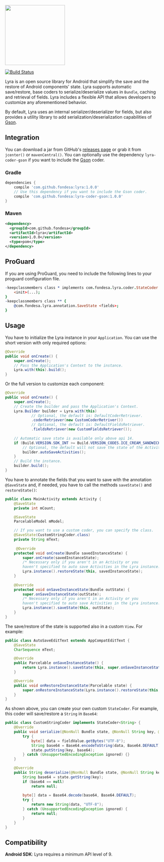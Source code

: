 <img src="https://raw.githubusercontent.com/Fondesa/Lyra/master/images/lyra_logo.png" height="196">

[![Build Status](https://travis-ci.org/Fondesa/Lyra.svg?branch=master)](https://travis-ci.org/Fondesa/Lyra)

Lyra is an open source library for Android that simplify the save and the restore of Android components' state.
Lyra supports automatic save/restore, base coders to serialize/deserialize values in `Bundle`, caching and retrieval of fields. Lyra includes a flexible API that allows developers to customize any aforementioned behavior.

By default, Lyra uses an internal serializer/deserializer for fields, but also provides a utility library to add serialization/deserialization capabilities of [Gson][1].

Integration
------

You can download a jar from GitHub's [releases page][2] or grab it from ```jcenter()``` or ```mavenCentral()```.
You can optionally use the dependency `lyra-coder-gson` if you want to include the [Gson][1] coder.

### Gradle ###

```gradle
dependencies {
    compile 'com.github.fondesa:lyra:1.0.0'
    // Use this dependency if you want to include the Gson coder.
    compile 'com.github.fondesa:lyra-coder-gson:1.0.0'
}
```

### Maven ###

```xml
<dependency>
  <groupId>com.github.fondesa</groupId>
  <artifactId>lyra</artifactId>
  <version>1.0.0</version>
  <type>pom</type>
</dependency>
```

ProGuard
--------

If you are using ProGuard, you need to include the following lines to your proguard configuration file.

```pro
-keepclassmembers class * implements com.fondesa.lyra.coder.StateCoder {
    <init>(...);
}
-keepclassmembers class ** {
    @com.fondesa.lyra.annotation.SaveState <fields>;
}
```

Usage
------

You have to initialize the Lyra instance in your `Application`.
You can use the short version with only required options:

```java
@Override
public void onCreate() {
    super.onCreate();
    // Pass the Application's Context to the instance.
    Lyra.with(this).build();
}
```

Or the full version to customize each component:

```java
@Override
public void onCreate() {
    super.onCreate();
    // Create the builder and pass the Application's Context.
    Lyra.Builder builder = Lyra.with(this)
            // Optional, the default is: DefaultCoderRetriever.
            .coderRetriever(new CustomCoderRetriver())
            // Optional, the default is: DefaultFieldsRetriever.
            .fieldsRetriever(new CustomFieldsRetriever());
    
    // Automatic save state is available only above api 14.
    if (Build.VERSION.SDK_INT >= Build.VERSION_CODES.ICE_CREAM_SANDWICH) {
        // Optional, the default will not save the state of the Activities automatically.
        builder.autoSaveActivities();
    }
    // Build the instance.
    builder.build();
}
```

You have to annotate the fields that you want to save with the annotation `@SaveState` and, if needed, you have to call the methods `saveState()` and `restoreState()`:

```java
public class MainActivity extends Activity {
    @SaveState
    private int mCount;

    @SaveState
    ParcelableModel mModel;

    // If you want to use a custom coder, you can specify the class.
    @SaveState(CustomStringCoder.class)
    private String mText;
    
     @Override
    protected void onCreate(Bundle savedInstanceState) {
        super.onCreate(savedInstanceState);
        /* Necessary only if you aren't in an Activity or you 
        haven't specified to auto save Activities in the Lyra instance. */
        Lyra.instance().restoreState(this, savedInstanceState);
    }
    
    @Override
    protected void onSaveInstanceState(Bundle outState) {
        super.onSaveInstanceState(outState);
        /* Necessary only if you aren't in an Activity or you 
        haven't specified to auto save Activities in the Lyra instance. */
        Lyra.instance().saveState(this, outState);
    }
}
```

The save/restore of the state is supported also in a custom `View`. For example:

```java
public class AutoSaveEditText extends AppCompatEditText {
    @SaveState
    CharSequence mText;

    @Override
    public Parcelable onSaveInstanceState() {
        return Lyra.instance().saveState(this, super.onSaveInstanceState());
    }

    @Override
    public void onRestoreInstanceState(Parcelable state) {
        super.onRestoreInstanceState(Lyra.instance().restoreState(this, state));
    }
}
```

As shown above, you can create your own custom `StateCoder`. For example, this coder will save/restore a `String` in `Base64`:

```java
public class CustomStringCoder implements StateCoder<String> {
    @Override
    public void serialize(@NonNull Bundle state, @NonNull String key, @NonNull String fieldValue) {
        try {
            byte[] data = fieldValue.getBytes("UTF-8");
            String base64 = Base64.encodeToString(data, Base64.DEFAULT);
            state.putString(key, base64);
        } catch (UnsupportedEncodingException ignored) {}
    }

    @Override
    public String deserialize(@NonNull Bundle state, @NonNull String key) {
        String base64 = state.getString(key);
        if (base64 == null)
            return null;
            
        byte[] data = Base64.decode(base64, Base64.DEFAULT);
        try {
            return new String(data, "UTF-8");
        } catch (UnsupportedEncodingException ignored) {
            return null;
        }
    }
}
```

Compatibility
------

**Android SDK**: Lyra requires a minimum API level of 9.


[1]: https://github.com/google/gson
[2]: https://github.com/Fondesa/Lyra/releases
